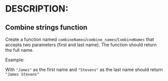 # DESCRIPTION:

## Combine strings function

Create a function named `combineNames`/`combine_names`/`CombineNames` that accepts two parameters (first and last name). The function should return the full name.

Example:

With `"James"` as the first name and `"Stevens"` as the last name should return `"James Stevens"`
